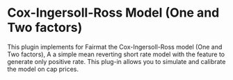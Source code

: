 Cox-Ingersoll-Ross Model (One and Two factors)
===================

This plugin implements for Fairmat the Cox-Ingersoll-Ross model (One and Two factors), A a simple mean reverting short rate model with the feature to generate only positive rate. This plug-in allows you to simulate and calibrate the model on cap prices.
